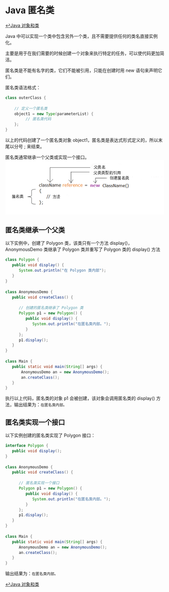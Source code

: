 # Java 匿名类
[:leftwards_arrow_with_hook:Java 对象和类](./objectsAndClasses.html#源文件声明规则)

Java 中可以实现一个类中包含另外一个类，且不需要提供任何的类名直接实例化。

主要是用于在我们需要的时候创建一个对象来执行特定的任务，可以使代码更加简洁。

匿名类是不能有名字的类，它们不能被引用，只能在创建时用 new 语句来声明它们。

匿名类语法格式：
```java
class outerClass {

    // 定义一个匿名类
    object1 = new Type(parameterList) {
         // 匿名类代码
    };
}
```
以上的代码创建了一个匿名类对象 object1，匿名类是表达式形式定义的，所以末尾以分号 ; 来结束。

匿名类通常继承一个父类或实现一个接口。
![image](../../../../.vuepress/public/img/java/base/anonymousClass.png)
## 匿名类继承一个父类
以下实例中，创建了 Polygon 类，该类只有一个方法 display()，AnonymousDemo 类继承了 Polygon 类并重写了 Polygon 类的 display() 方法
```java
class Polygon {
   public void display() {
      System.out.println("在 Polygon 类内部");
   }
}

class AnonymousDemo {
   public void createClass() {

      // 创建的匿名类继承了 Polygon 类
      Polygon p1 = new Polygon() {
         public void display() {
            System.out.println("在匿名类内部。");
         }
      };
      p1.display();
   }
}

class Main {
   public static void main(String[] args) {
       AnonymousDemo an = new AnonymousDemo();
       an.createClass();
   }
}
```
执行以上代码，匿名类的对象 p1 会被创建，该对象会调用匿名类的 display() 方法，输出结果为：`在匿名类内部。`
## 匿名类实现一个接口
以下实例创建的匿名类实现了 Polygon 接口：
```java
interface Polygon {
   public void display();
}

class AnonymousDemo {
   public void createClass() {

      // 匿名类实现一个接口
      Polygon p1 = new Polygon() {
         public void display() {
            System.out.println("在匿名类内部。");
         }
      };
      p1.display();
   }
}

class Main {
   public static void main(String[] args) {
      AnonymousDemo an = new AnonymousDemo();
      an.createClass();
   }
}
```
输出结果为：`在匿名类内部。`

[:leftwards_arrow_with_hook:Java 对象和类](./objectsAndClasses.html#源文件声明规则)
